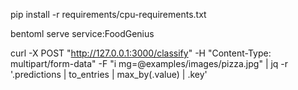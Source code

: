 pip install -r requirements/cpu-requirements.txt

bentoml serve service:FoodGenius

curl -X POST "http://127.0.0.1:3000/classify"   -H "Content-Type: multipart/form-data"   -F "i
mg=@examples/images/pizza.jpg" |  jq -r '.predictions | to_entries | max_by(.value) | .key'



